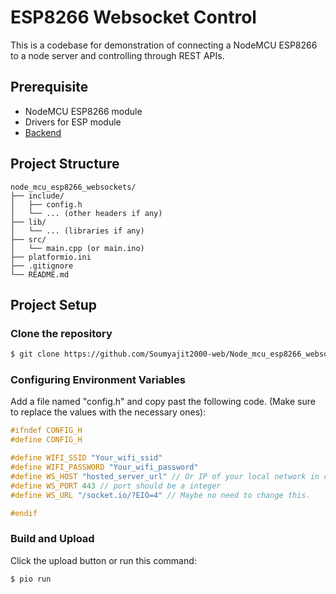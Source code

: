# ESP8266 Websocket Control

This is a codebase for demonstration of connecting a NodeMCU ESP8266 to a node server and controlling through REST APIs.

## Prerequisite

- NodeMCU ESP8266 module
- Drivers for ESP module
- [Backend](https://github.com/Soumyajit2000-web/nodemcu_esp8266_server)

## Project Structure

```
node_mcu_esp8266_websockets/
├── include/
│   ├── config.h
│   └── ... (other headers if any)
├── lib/
│   └── ... (libraries if any)
├── src/
│   └── main.cpp (or main.ino)
├── platformio.ini
├── .gitignore
└── README.md
```


## Project Setup

### Clone the repository

```bash
$ git clone https://github.com/Soumyajit2000-web/Node_mcu_esp8266_websockets.git
```

### Configuring Environment Variables

Add a file named "config.h" and copy past the following code. (Make sure to replace the values with the necessary ones):

```cpp
#ifndef CONFIG_H
#define CONFIG_H

#define WIFI_SSID "Your_wifi_ssid"
#define WIFI_PASSWORD "Your_wifi_password"
#define WS_HOST "hosted_server_url" // Or IP of your local network in case you are running the server locally.
#define WS_PORT 443 // port should be a integer
#define WS_URL "/socket.io/?EIO=4" // Maybe no need to change this.

#endif
```

### Build and Upload

Click the upload button or run this command:

```bash
$ pio run
```

